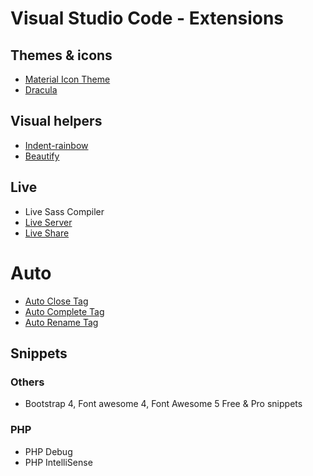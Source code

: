 # Visual Studio Code - Extensions
## Themes & icons
* [Material Icon Theme](https://marketplace.visualstudio.com/items?itemName=PKief.material-icon-theme)
* [Dracula](https://marketplace.visualstudio.com/items?itemName=dracula-theme.theme-dracula)

## Visual helpers
* [Indent-rainbow](https://marketplace.visualstudio.com/items?itemName=oderwat.indent-rainbow)
* [Beautify](https://marketplace.visualstudio.com/items?itemName=HookyQR.beautify)
 
## Live
* Live Sass Compiler
* [Live Server](https://marketplace.visualstudio.com/items?itemName=ritwickdey.LiveServer)
* [Live Share](https://marketplace.visualstudio.com/items?itemName=MS-vsliveshare.vsliveshare-pack)

# Auto
* [Auto Close Tag](https://marketplace.visualstudio.com/items?itemName=formulahendry.auto-close-tag)
* [Auto Complete Tag](https://marketplace.visualstudio.com/items?itemName=formulahendry.auto-complete-tag)
* [Auto Rename Tag](https://marketplace.visualstudio.com/items?itemName=formulahendry.auto-rename-tag)

## Snippets
### Others
* Bootstrap 4, Font awesome 4, Font Awesome 5 Free & Pro snippets

### PHP
* PHP Debug
* PHP IntelliSense

